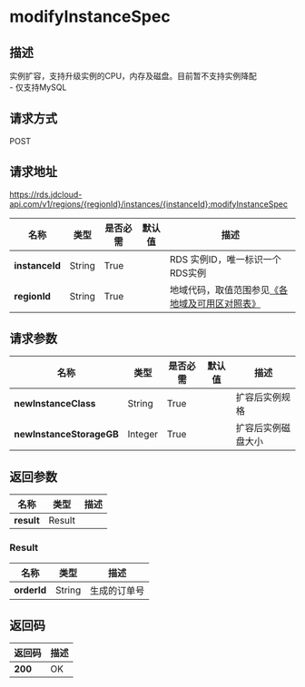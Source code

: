 # modifyInstanceSpec


## 描述
实例扩容，支持升级实例的CPU，内存及磁盘。目前暂不支持实例降配<br>- 仅支持MySQL

## 请求方式
POST

## 请求地址
https://rds.jdcloud-api.com/v1/regions/{regionId}/instances/{instanceId}:modifyInstanceSpec

|名称|类型|是否必需|默认值|描述|
|---|---|---|---|---|
|**instanceId**|String|True| |RDS 实例ID，唯一标识一个RDS实例|
|**regionId**|String|True| |地域代码，取值范围参见[《各地域及可用区对照表》](../Enum-Definitions/Regions-AZ.md)|

## 请求参数
|名称|类型|是否必需|默认值|描述|
|---|---|---|---|---|
|**newInstanceClass**|String|True| |扩容后实例规格|
|**newInstanceStorageGB**|Integer|True| |扩容后实例磁盘大小|


## 返回参数
|名称|类型|描述|
|---|---|---|
|**result**|Result| |


### Result
|名称|类型|描述|
|---|---|---|
|**orderId**|String|生成的订单号|

## 返回码
|返回码|描述|
|---|---|
|**200**|OK|
